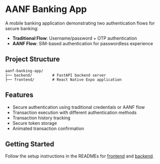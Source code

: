 # AANF Banking App

A mobile banking application demonstrating two authentication flows for secure banking:

- **Traditional Flow**: Username/password + OTP authentication
- **AANF Flow**: SIM-based authentication for passwordless experience

## Project Structure

```
aanf-banking-app/
├── backend/         # FastAPI backend server
├── frontend/        # React Native Expo application
```

## Features

- Secure authentication using traditional credentials or AANF flow
- Transaction execution with different authentication methods
- Transaction history tracking
- Secure token storage
- Animated transaction confirmation

## Getting Started

Follow the setup instructions in the READMEs for [frontend](./frontend/README.md) and [backend](./backend/README.md).
